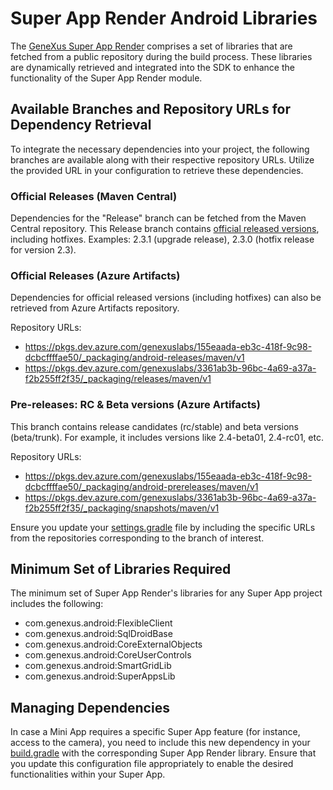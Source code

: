 # Super App Render Android Libraries

The [GeneXus Super App Render](../../SuperAppRender.md) comprises a set of libraries that are fetched from a public repository during the build process. These libraries are dynamically retrieved and integrated into the SDK to enhance the functionality of the Super App Render module.


## Available Branches and Repository URLs for Dependency Retrieval
To integrate the necessary dependencies into your project, the following branches are available along with their respective repository URLs. Utilize the provided URL in your configuration to retrieve these dependencies.


### Official Releases (Maven Central)
Dependencies for the "Release" branch can be fetched from the Maven Central repository.
This Release branch contains [official released versions](https://wiki.genexus.com/commwiki/wiki?58156,GeneXus+Super+App+Render+Releases), including hotfixes. Examples: 2.3.1 (upgrade release), 2.3.0 (hotfix release for version 2.3).

### Official Releases (Azure Artifacts)
Dependencies for official released versions (including hotfixes) can also be retrieved from Azure Artifacts repository.

Repository URLs: 
- https://pkgs.dev.azure.com/genexuslabs/155eaada-eb3c-418f-9c98-dcbcffffae50/_packaging/android-releases/maven/v1
- https://pkgs.dev.azure.com/genexuslabs/3361ab3b-96bc-4a69-a37a-f2b255ff2f35/_packaging/releases/maven/v1

### Pre-releases: RC & Beta versions (Azure Artifacts)
This branch contains release candidates (rc/stable) and beta versions (beta/trunk).  For example, it includes versions like 2.4-beta01, 2.4-rc01, etc.

Repository URLs: 
- https://pkgs.dev.azure.com/genexuslabs/155eaada-eb3c-418f-9c98-dcbcffffae50/_packaging/android-prereleases/maven/v1
- https://pkgs.dev.azure.com/genexuslabs/3361ab3b-96bc-4a69-a37a-f2b255ff2f35/_packaging/snapshots/maven/v1


Ensure you update your [settings.gradle](../MiniAppCaller/settings.gradle) file by including the specific URLs from the repositories corresponding to the branch of interest.

## Minimum Set of Libraries Required
The minimum set of Super App Render's libraries for any Super App project includes the following: 
- com.genexus.android:FlexibleClient
- com.genexus.android:SqlDroidBase
- com.genexus.android:CoreExternalObjects
- com.genexus.android:CoreUserControls
- com.genexus.android:SmartGridLib
- com.genexus.android:SuperAppsLib

## Managing Dependencies
In case a Mini App requires a specific Super App feature (for instance, access to the camera), you need to include this new dependency in your [build.gradle](../MiniAppCaller/app/build.gradle) with the corresponding Super App Render library. Ensure that you update this configuration file appropriately to enable the desired functionalities within your Super App.
